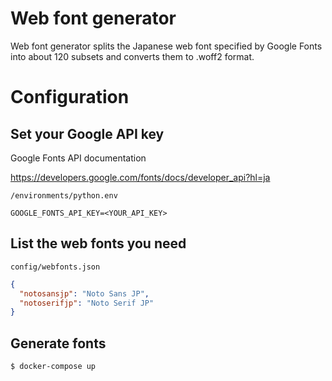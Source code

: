 # Web font generator

Web font generator splits the Japanese web font specified by Google Fonts into about 120 subsets and converts them to .woff2 format.

# Configuration

## Set your Google API key

Google Fonts API documentation

https://developers.google.com/fonts/docs/developer_api?hl=ja

`/environments/python.env`

```shell
GOOGLE_FONTS_API_KEY=<YOUR_API_KEY>
```

## List the web fonts you need

`config/webfonts.json`

```json
{
  "notosansjp": "Noto Sans JP",
  "notoserifjp": "Noto Serif JP"
}
```

## Generate fonts

```shell
$ docker-compose up
```
